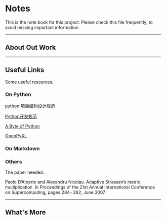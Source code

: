 # Notes

This is the note book for this project. Please check this file frequently, to avoid missing important information.

---

## About Out Work

---

## Useful Links

Some useful resources.

### On Python

[python 项目结构设计规范](https://www.jianshu.com/p/da9bfe6ceb08)

[Python开发规范](https://www.jianshu.com/p/d414e90dc953)

[A Byte of Python](https://python.swaroopch.com)

[OpenPyXL](https://openpyxl.readthedocs.io)

### On Markdown

### Others

The paper needed:

Paolo D’Alberto and Alexandru Nicolau. Adaptive Strassen’s matrix multiplication. In Proceedings of the 21st Annual International Conference on Supercomputing, pages 284– 292, June 2007

---

## What's More
